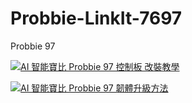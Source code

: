 # Probbie-LinkIt-7697
Probbie 97

<a href="https://www.youtube.com/watch?v=D_4KxkLMUWo"><img src="https://img.youtube.com/vi/D_4KxkLMUWo/0.jpg" alt="AI 智能寶比 Probbie 97 控制板 改裝教學"></a>

<a href="https://www.youtube.com/watch?v=y6qMFpBJFG4"><img src="https://img.youtube.com/vi/y6qMFpBJFG4/0.jpg" alt="AI 智能寶比 Probbie 97 韌體升級方法"></a>
